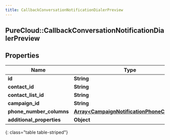 ```yaml
---
title: CallbackConversationNotificationDialerPreview
---
```

## PureCloud::CallbackConversationNotificationDialerPreview

## Properties

|Name | Type | Description | Notes|
|------------ | ------------- | ------------- | -------------|
| **id** | **String** |  | [optional] |
| **contact_id** | **String** |  | [optional] |
| **contact_list_id** | **String** |  | [optional] |
| **campaign_id** | **String** |  | [optional] |
| **phone_number_columns** | [**Array&lt;CampaignNotificationPhoneColumns&gt;**](CampaignNotificationPhoneColumns.html) |  | [optional] |
| **additional_properties** | **Object** |  | [optional] |
{: class="table table-striped"}


